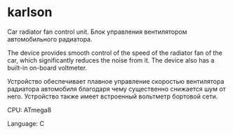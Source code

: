 # karlson
Car radiator fan control unit.  Блок управления вентилятором автомобильного радиатора.

The device provides smooth control of the speed of the radiator fan of the car, which significantly reduces the noise from it. The device also has a built-in on-board voltmeter.

Устройство обеспечивает плавное управление скоростью вентилятора радиатора автомобиля благодаря чему существенно снижается шум от него. Устройство также имеет встроенный вольтметр бортовой сети.

CPU: ATmega8

Language: C
